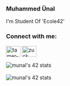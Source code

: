 ### Muhammed Ünal

  
I'm Student Of 'Ecole42'

### Connect with me:

<p align="left" color = "red">
<a href="https://www.linkedin.com/in/muhammed-%C3%BCnal-487170209/" target="blank"><img align="center" src="https://cdn.jsdelivr.net/npm/simple-icons@3.0.1/icons/linkedin.svg" alt="tamer-yaz-b212201b0" height="30" width="40" /></a>
<a href="https://www.instagram.com/muhammedunal82/" target="blank"><img align="center" src="https://cdn.jsdelivr.net/npm/simple-icons@3.0.1/icons/instagram.svg" alt="zuck" height="30" width="40" /></a>

![munal's 42 stats](https://badge42.herokuapp.com/api/stats/munal?darkmode=true&cursus=C%20Piscine)
<br> <br> 
![munal's 42 stats](https://badge42.herokuapp.com/api/stats/munal?privacyEmail=true)
